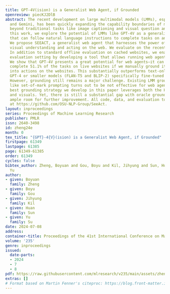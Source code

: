 ```yaml
---
title: GPT-4V(ision) is a Generalist Web Agent, if Grounded
openreview: piecKJ2DlB
abstract: The recent development on large multimodal models (LMMs), especially GPT-4V(ision)
  and Gemini, has been quickly expanding the capability boundaries of multimodal models
  beyond traditional tasks like image captioning and visual question answering. In
  this work, we explore the potential of LMMs like GPT-4V as a generalist web agent
  that can follow natural language instructions to complete tasks on any given website.
  We propose SEEACT, a generalist web agent that harnesses the power of LMMs for integrated
  visual understanding and acting on the web. We evaluate on the recent MIND2WEB benchmark.
  In addition to standard offline evaluation on cached websites, we enable a new online
  evaluation setting by developing a tool that allows running web agents on live websites.
  We show that GPT-4V presents a great potential for web agents—it can successfully
  complete 51.1% of the tasks on live websites if we manually ground its textual plans
  into actions on the websites. This substantially outperforms text-only LLMs like
  GPT-4 or smaller models (FLAN-T5 and BLIP-2) specifically fine-tuned for web agents.
  However, grounding still remains a major challenge. Existing LMM grounding strategies
  like set-of-mark prompting turns out to be not effective for web agents, and the
  best grounding strategy we develop in this paper leverages both the HTML structure
  and visuals. Yet, there is still a substantial gap with oracle grounding, leaving
  ample room for further improvement. All code, data, and evaluation tools are available
  at https://github.com/OSU-NLP-Group/SeeAct.
layout: inproceedings
series: Proceedings of Machine Learning Research
publisher: PMLR
issn: 2640-3498
id: zheng24e
month: 0
tex_title: "{GPT}-4{V}(ision) is a Generalist Web Agent, if Grounded"
firstpage: 61349
lastpage: 61385
page: 61349-61385
order: 61349
cycles: false
bibtex_author: Zheng, Boyuan and Gou, Boyu and Kil, Jihyung and Sun, Huan and Su,
  Yu
author:
- given: Boyuan
  family: Zheng
- given: Boyu
  family: Gou
- given: Jihyung
  family: Kil
- given: Huan
  family: Sun
- given: Yu
  family: Su
date: 2024-07-08
address:
container-title: Proceedings of the 41st International Conference on Machine Learning
volume: '235'
genre: inproceedings
issued:
  date-parts:
  - 2024
  - 7
  - 8
pdf: https://raw.githubusercontent.com/mlresearch/v235/main/assets/zheng24e/zheng24e.pdf
extras: []
# Format based on Martin Fenner's citeproc: https://blog.front-matter.io/posts/citeproc-yaml-for-bibliographies/
---
```

